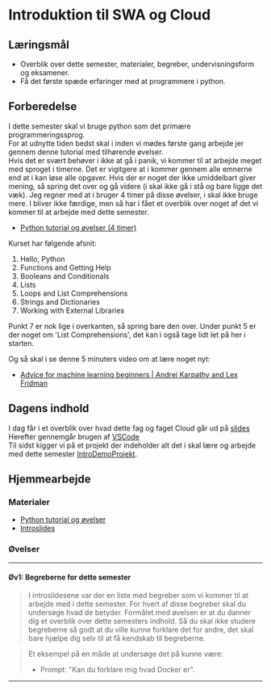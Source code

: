 # Introduktion til SWA og Cloud


## Læringsmål

* Overblik over dette semester, materialer, begreber,  undervisningsform og eksamener.
* Få det første spæde erfaringer med at programmere i python.


## Forberedelse

I dette semester skal vi bruge python som det primære programmeringssprog.     
For at udnytte tiden bedst skal i inden vi mødes første gang arbejde jer gennem denne tutorial med tilhørende øvelser.     
Hvis det er svært behøver i ikke at gå i panik, vi kommer til at arbejde meget med sproget i timerne.
Det er vigitgere at i kommer gennem alle emnerne end at i kan løse alle opgaver. Hvis der er noget der ikke umiddelbart giver mening, så spring det over og gå videre (i skal ikke gå i stå og bare ligge det væk). Jeg regner med at i bruger 4 timer på disse øvelser, i skal ikke bruge mere. I bliver ikke færdige, men så har i fået et overblik over noget af det vi kommer til at arbejde med dette semester.
 
* [Python tutorial og øvelser (4 timer)](https://www.kaggle.com/code/colinmorris/hello-python)

Kurset har følgende afsnit:

1. Hello, Python
2. Functions and Getting Help
3. Booleans and Conditionals
4. Lists
5. Loops and List Comprehensions
6. Strings and Dictionaries
7. Working with External Libraries

Punkt 7 er nok lige i overkanten, så spring bare den over. Under  punkt 5 er der noget om 'List Comprehensions', det kan i også tage lidt let på her i starten.  

Og så skal i se denne 5 minuters video om at lære noget nyt:

* [Advice for machine learning beginners | Andrej Karpathy and Lex Fridman](https://www.youtube.com/watch?v=I2ZK3ngNvvI)
    
## Dagens indhold
I dag får i et overblik over hvad dette fag og faget Cloud går ud på [slides](materialer/introslides.html)     
Herefter gennemgår brugen af [VSCode](https://code.visualstudio.com/download)    
Til sidst kigger vi på et projekt der indeholder alt det i skal lære og arbejde med dette semester [IntroDemoProjekt]().

## Hjemmearbejde

### Materialer
* [Python tutorial og øvelser](https://www.kaggle.com/code/colinmorris/hello-python)
* [Introslides](materialer/introslides.html)


### Øvelser

---
#### Øv1: Begreberne for dette semester
> I introslidesene var der en liste med begreber som vi kommer til at arbejde med i dette semester. For hvert af disse begreber skal du undersøge hvad de betyder. Formålet med øvelsen er at du danner dig et overblik over dette semesters indhold. Så du skal ikke studere begreberne så godt at du ville kunne forklare det for andre, det skal bare hjælpe dig selv til at få kendskab til begreberne. 

> Et eksempel på en måde at undersøge det på kunne være:
> * Prompt: "Kan du forklare mig hvad Docker er".

---




